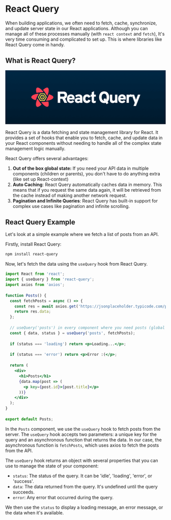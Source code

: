 # React Query

When building applications, we often need to fetch, cache, synchronize, and update server state in our React applications. Although you can manage all of these processes manually (with `react context` and `fetch`), It's very time consuming and complicated to set up. This is where libraries like React Query come in handy.

## What is React Query?

![Untitled](./react-query/untitled.png)

React Query is a data fetching and state management library for React. It provides a set of hooks that enable you to fetch, cache, and update data in your React components without needing to handle all of the complex state management logic manually.

React Query offers several advantages:

1. **Out of the box global state:** If you need your API data in multiple components (children or parents), you don't have to do anything extra (like set up React-context)
2. **Auto Caching**: React Query automatically caches data in memory. This means that if you request the same data again, it will be retrieved from the cache instead of making another network request.
3. **Pagination and Infinite Queries**: React Query has built-in support for complex use cases like pagination and infinite scrolling.

## React Query Example

Let's look at a simple example where we fetch a list of posts from an API.

Firstly, install React Query:

```powershell
npm install react-query
```

Now, let's fetch the data using the `useQuery` hook from React Query.

```jsx
import React from 'react';
import { useQuery } from 'react-query';
import axios from 'axios';

function Posts() {
  const fetchPosts = async () => {
    const res = await axios.get('https://jsonplaceholder.typicode.com/posts');
    return res.data;
  };

  // useQuery('posts') in every component where you need posts (global state)
  const { data, status } = useQuery('posts', fetchPosts);

  if (status === 'loading') return <p>Loading...</p>;

  if (status === 'error') return <p>Error :(</p>;

  return (
    <div>
      <h1>Posts</h1>
      {data.map(post => (
        <p key={post.id}>{post.title}</p>
      ))}
    </div>
  );
}

export default Posts;

```

In the `Posts` component, we use the `useQuery` hook to fetch posts from the server. The `useQuery` hook accepts two parameters: a unique key for the query and an asynchronous function that returns the data. In our case, the asynchronous function is `fetchPosts`, which uses axios to fetch the posts from the API.

The `useQuery` hook returns an object with several properties that you can use to manage the state of your component:

- `status`: The status of the query. It can be 'idle', 'loading', 'error', or 'success'.
- `data`: The data returned from the query. It's undefined until the query succeeds.
- `error`: Any error that occurred during the query.

We then use the `status` to display a loading message, an error message, or the data when it's available.